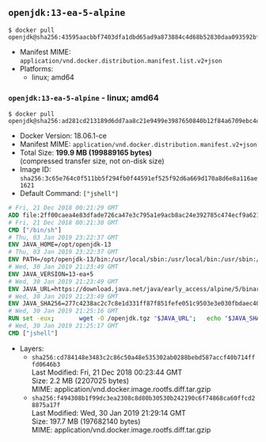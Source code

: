 ## `openjdk:13-ea-5-alpine`

```console
$ docker pull openjdk@sha256:43595aacbbf7403dfa1dbd65ad9a873884c4d68b52830daa093592bf676080be
```

-	Manifest MIME: `application/vnd.docker.distribution.manifest.list.v2+json`
-	Platforms:
	-	linux; amd64

### `openjdk:13-ea-5-alpine` - linux; amd64

```console
$ docker pull openjdk@sha256:ad281cd213189d6dd7aa8c21e9499e3987650840b12f84a6709ebc4d78cf56bd
```

-	Docker Version: 18.06.1-ce
-	Manifest MIME: `application/vnd.docker.distribution.manifest.v2+json`
-	Total Size: **199.9 MB (199889165 bytes)**  
	(compressed transfer size, not on-disk size)
-	Image ID: `sha256:3c65e764c0f511bb5f294fb0f44591ef525f92d6a669d170a8d6e8a116ae1621`
-	Default Command: `["jshell"]`

```dockerfile
# Fri, 21 Dec 2018 00:21:29 GMT
ADD file:2ff00caea4e83dfade726ca47e3c795a1e9acb8ac24e392785c474ecf9a621f2 in / 
# Fri, 21 Dec 2018 00:21:30 GMT
CMD ["/bin/sh"]
# Thu, 03 Jan 2019 23:22:37 GMT
ENV JAVA_HOME=/opt/openjdk-13
# Thu, 03 Jan 2019 23:22:37 GMT
ENV PATH=/opt/openjdk-13/bin:/usr/local/sbin:/usr/local/bin:/usr/sbin:/usr/bin:/sbin:/bin
# Wed, 30 Jan 2019 21:23:49 GMT
ENV JAVA_VERSION=13-ea+5
# Wed, 30 Jan 2019 21:23:49 GMT
ENV JAVA_URL=https://download.java.net/java/early_access/alpine/5/binaries/openjdk-13-ea+5_linux-x64-musl_bin.tar.gz
# Wed, 30 Jan 2019 21:23:49 GMT
ENV JAVA_SHA256=277c4238ac2c7c8e1d331ff87f851fefe051c9503e3e030fbdaec40dbff89529
# Wed, 30 Jan 2019 21:25:16 GMT
RUN set -eux; 		wget -O /openjdk.tgz "$JAVA_URL"; 	echo "$JAVA_SHA256 */openjdk.tgz" | sha256sum -c -; 	mkdir -p "$JAVA_HOME"; 	tar --extract --file /openjdk.tgz --directory "$JAVA_HOME" --strip-components 1; 	rm /openjdk.tgz; 		java -Xshare:dump; 		java --version; 	javac --version
# Wed, 30 Jan 2019 21:25:17 GMT
CMD ["jshell"]
```

-	Layers:
	-	`sha256:cd784148e3483c2c86c50a48e535302ab0288bebd587accf40b714fffd0646b3`  
		Last Modified: Fri, 21 Dec 2018 00:23:44 GMT  
		Size: 2.2 MB (2207025 bytes)  
		MIME: application/vnd.docker.image.rootfs.diff.tar.gzip
	-	`sha256:f494308b1f99dc3ea2308c8d80b30530b242190c6f74868ca60ffcd28875a17f`  
		Last Modified: Wed, 30 Jan 2019 21:29:14 GMT  
		Size: 197.7 MB (197682140 bytes)  
		MIME: application/vnd.docker.image.rootfs.diff.tar.gzip
